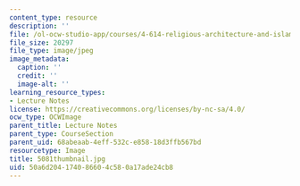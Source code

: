 ```yaml
---
content_type: resource
description: ''
file: /ol-ocw-studio-app/courses/4-614-religious-architecture-and-islamic-cultures-fall-2002/50a6d204174086604c580a17ade24cb8_5081thumbnail.jpg
file_size: 20297
file_type: image/jpeg
image_metadata:
  caption: ''
  credit: ''
  image-alt: ''
learning_resource_types:
- Lecture Notes
license: https://creativecommons.org/licenses/by-nc-sa/4.0/
ocw_type: OCWImage
parent_title: Lecture Notes
parent_type: CourseSection
parent_uid: 68abeaab-4eff-532c-e858-18d3ffb567bd
resourcetype: Image
title: 5081thumbnail.jpg
uid: 50a6d204-1740-8660-4c58-0a17ade24cb8
---
```

